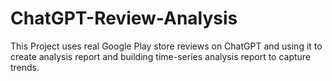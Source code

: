 # ChatGPT-Review-Analysis
This Project uses real Google Play store reviews on ChatGPT and using it to create analysis report and building time-series analysis report to capture trends.
